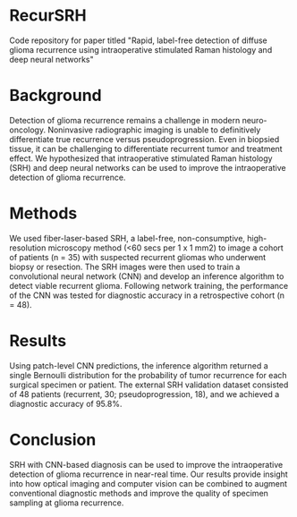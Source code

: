 # RecurSRH
Code repository for paper titled "Rapid, label-free detection of diffuse glioma recurrence using intraoperative stimulated Raman histology and deep neural networks"

# Background
Detection of glioma recurrence remains a challenge in modern neuro-oncology. Noninvasive radiographic imaging is unable to definitively differentiate true recurrence versus pseudoprogression. Even in biopsied tissue, it can be challenging to differentiate recurrent tumor and treatment effect. We hypothesized that intraoperative stimulated Raman histology (SRH) and deep neural networks can be used to improve the intraoperative detection of glioma recurrence. 
# Methods
We used fiber-laser-based SRH, a label-free, non-consumptive, high-resolution microscopy method (<60 secs per 1 x 1 mm2) to image a cohort of patients (n = 35) with suspected recurrent gliomas who underwent biopsy or resection. The SRH images were then used to train a convolutional neural network (CNN) and develop an inference algorithm to detect viable recurrent glioma. Following network training, the performance of the CNN was tested for diagnostic accuracy in a retrospective cohort (n = 48).
# Results 
Using patch-level CNN predictions, the inference algorithm returned a single Bernoulli distribution for the probability of tumor recurrence for each surgical specimen or patient. The external SRH validation dataset consisted of 48 patients (recurrent, 30; pseudoprogression, 18), and we achieved a diagnostic accuracy of 95.8%.
# Conclusion
SRH with CNN-based diagnosis can be used to improve the intraoperative detection of glioma recurrence in near-real time. Our results provide insight into how optical imaging and computer vision can be combined to augment conventional diagnostic methods and improve the quality of specimen sampling at glioma recurrence.
